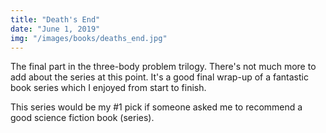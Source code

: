 ```yaml
---
title: "Death's End"
date: "June 1, 2019"
img: "/images/books/deaths_end.jpg"
---
```


The final part in the three-body problem trilogy. There's not much more to add about the series at this point. It's a good final wrap-up of a fantastic book series which I enjoyed from start to finish. 

This series would be my #1 pick if someone asked me to recommend a good science fiction book (series).